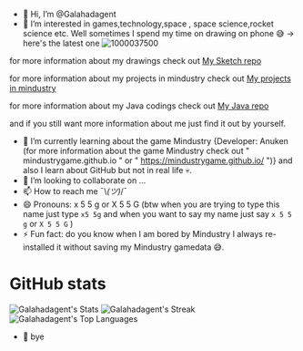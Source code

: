 - 👋 Hi, I’m @Galahadagent
- 👀 I’m interested in games,technology,space , space science,rocket science etc. Well sometimes I spend my time on drawing on phone 😅 -> here's the latest one ![1000037500](https://github.com/Galahadagent/Galahadagent/assets/161305918/75e6dfca-be8f-41b9-84ed-65998ba5b84b)

 for more information about my drawings check out [My Sketch repo](https://github.com/Galahadagent/Sketch-Repository)

 for more information about my projects in mindustry check out [My projects in mindustry](https://github.com/Galahadagent/My-projects-in-mindustry)
 
 for more information about my Java codings check out [My Java repo](https://github.com/Galahadagent/Java-coding)
 
 and if you still want more information about me just find it out by yourself.

- 🌱 I’m currently learning about the game Mindustry {Developer: Anuken (for more information about the game Mindustry check out " mindustrygame.github.io " or " https://mindustrygame.github.io/ ")} and also I learn about GitHub but not in real life 💀.
- 💞️ I’m looking to collaborate on ...
- 📫 How to reach me ¯⁠\⁠_⁠(⁠ツ⁠)⁠_⁠/⁠¯
- 😄 Pronouns: x 5 5 g or X 5 5 G (btw when you are trying to type this name just type ```x5 5g``` and when you want to say my name just say ```x 5 5 g``` or ```X 5 5 G``` )
- ⚡ Fun fact: do you know when I am bored by Mindustry I always re-installed it without saving my Mindustry gamedata 😅. 

# GitHub stats
![Galahadagent's Stats](https://github-readme-stats.vercel.app/api?username=Galahadagent&theme=default&show_icons=true&hide_border=true&count_private=true)
![Galahadagent's Streak](https://github-readme-streak-stats.herokuapp.com/?user=Galahadagent&theme=default&hide_border=true)
![Galahadagent's Top Languages](https://github-readme-stats.vercel.app/api/top-langs/?username=Galahadagent&theme=default&show_icons=true&hide_border=true&layout=compact)
- 👋 bye
<!---
Galahadagent/Galahadagent is a ✨ special ✨ repository because its `README.md` (this file) appears on your GitHub profile.
You can click the Preview link to take a look at your changes.
--->
